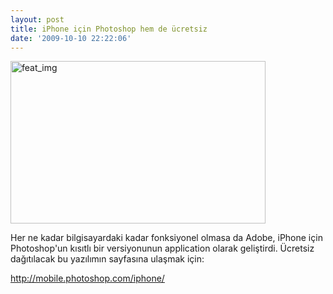 ```yaml
---
layout: post
title: iPhone için Photoshop hem de ücretsiz
date: '2009-10-10 22:22:06'
---
```


<img class="aligncenter size-full wp-image-550" title="feat_img" src="http://devdala.files.wordpress.com/2009/10/feat_img.jpg" alt="feat_img" width="408" height="260" />

Her ne kadar bilgisayardaki kadar fonksiyonel olmasa da Adobe, iPhone için Photoshop'un kısıtlı bir versiyonunun application olarak geliştirdi. Ücretsiz dağıtılacak bu yazılımın sayfasına ulaşmak için:

<a href="http://mobile.photoshop.com/iphone/">http://mobile.photoshop.com/iphone/</a>